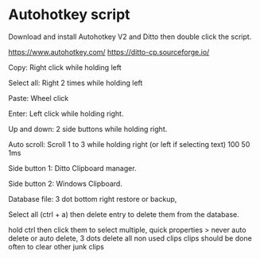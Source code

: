 # Autohotkey script

Download and install Autohotkey V2 and Ditto then double click the script.

https://www.autohotkey.com/ https://ditto-cp.sourceforge.io/

Copy: Right click while holding left

Select all: Right 2 times while holding left

Paste: Wheel click

Enter: Left click while holding right.

Up and down: 2 side buttons while holding right.

Auto scroll: Scroll 1 to 3 while holding right (or left if selecting text) 100 50 1ms

Side button 1: Ditto Clipboard manager.

Side button 2: Windows Clipboard.

Database file: 3 dot bottom right restore or backup, 

Select all (ctrl + a) then delete entry to delete them from the database.

hold ctrl then click them to select multiple, quick properties > never auto delete or auto delete, 3 dots delete all non used clips clips
should be done often to clear other junk clips
